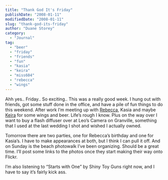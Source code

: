 ```yaml
---
title: "Thank God It's Friday"
publishDate: "2008-01-11"
modifiedDate: "2008-01-11"
slug: "thank-god-its-friday"
author: "Duane Storey"
category:
  - "Journal"
tag:
  - "beer"
  - "friday"
  - "friends"
  - "fun"
  - "kasia"
  - "keira"
  - "miss604"
  - "rebecca"
  - "wings"
---
```


Ahh yes.. Friday.. So exciting.. This was a really good week. I hung out with friends, got some stuff done in the office, and have a pile of fun things to do this weekend. After work I’m meeting up with [Rebecca](http://miss604.com), Kasia and maybe [Keira](http://www.keira-anne.com) for some wings and beer. Life’s rough I know. Plus on the way over I want to buy a flash diffuser over at Leo’s Camera on Granville, something that I used at the last wedding I shot and wished I actually owned.

Tomorrow there are two parties, one for Rebecca’s birthday and one for Kasia’s. I have to make appearances at both, but I think I can pull it off. And on Sunday is the beach photowalk I’ve been organizing. Should be a great time. I’ll post some links to the photos once they start making their way onto Flickr.

I’m also listening to “Starts with One” by Shiny Toy Guns right now, and I have to say it’s fairly kick ass.